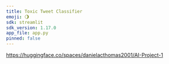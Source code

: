 ```yaml
---
title: Toxic Tweet Classifier
emoji: 🌖
sdk: streamlit
sdk_version: 1.17.0
app_file: app.py
pinned: false
---
```


https://huggingface.co/spaces/danielacthomas2001/AI-Project-1
